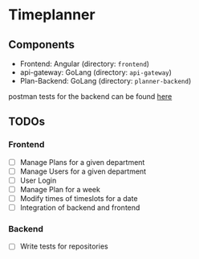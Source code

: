 # Timeplanner

## Components

- Frontend: Angular (directory: `frontend`)
- api-gateway: GoLang (directory: `api-gateway`)
- Plan-Backend: GoLang (directory: `planner-backend`)

postman tests for the backend can be found [here](tests/)

## TODOs

### Frontend

- [ ] Manage Plans for a given department
- [ ] Manage Users for a given department
- [ ] User Login
- [ ] Manage Plan for a week
- [ ] Modify times of timeslots for a date
- [ ] Integration of backend and frontend

### Backend

- [ ] Write tests for repositories
